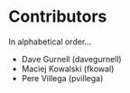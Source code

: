 # Contributors

In alphabetical order...

- Dave Gurnell (davegurnell)
- Maciej Kowalski (fkowal)
- Pere Villega (pvillega)
